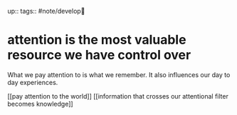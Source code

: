 up:: 
tags:: #note/develop🍃 

# attention is the most valuable resource we have control over

What we pay attention to is what we remember. It also influences our day to day experiences.

[[pay attention to the world]]
[[information that crosses our attentional filter becomes knowledge]]
